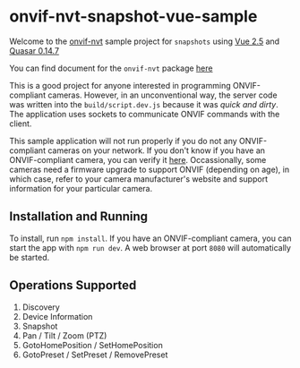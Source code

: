 # onvif-nvt-snapshot-vue-sample

Welcome to the [onvif-nvt](https://github.com/hawkeye64/onvif-nvt) sample project for `snapshots` using [Vue 2.5](https://vuejs.org/) and [Quasar 0.14.7](http://quasar-framework.org/)

You can find document for the `onvif-nvt` package [here](https://hawkeye64.github.io/onvif-nvt/)

This is a good project for anyone interested in programming ONVIF-compliant cameras. However, in an unconventional way, the server code was written into the `build/script.dev.js` because it was *quick and dirty*. The application uses sockets to communicate ONVIF commands with the client.

This sample application will not run properly if you do not any ONVIF-compliant cameras on your network. If you don't know if you have an ONVIF-compliant camera, you can verify it [here](https://www.onvif.org/conformant-products/). Occassionally, some cameras need a firmware upgrade to support ONVIF (depending on age), in which case, refer to your camera manufacturer's website and support information for your particular camera.

## Installation and Running
To install, run `npm install`.
If you have an ONVIF-compliant camera, you can start the app with `npm run dev`. A web browser at port `8080` will automatically be started.

## Operations Supported
1. Discovery
2. Device Information
3. Snapshot
4. Pan / Tilt / Zoom (PTZ)
5. GotoHomePosition / SetHomePosition
6. GotoPreset / SetPreset / RemovePreset

